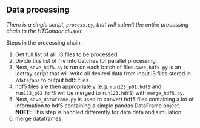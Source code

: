 ## Data processing

*There is a single script, `process.py`, that will submit the entire processing chain to the HTCondor cluster.*

Steps in the processing chain:

1. Get full list of all .i3 files to be processed.
2. Divide this list of file into batches for parallel processing.
3. Next, `save_hdf5.py` is run on each batch of files.`save_hdf5.py` is an icetray script that will write all desired data from input i3 files stored in `/data/ana` to output hdf5 files.
4. hdf5 files are then appropriately (e.g. `run123_p01.hdf5` and `run123_p02.hdf5` will be merged to `run123.hdf5`) with `merge_hdf5.py`.
5. Next, `save_dataframe.py` is used to convert hdf5 files containing a lot of information to hdf5 containing a simple pandas DataFrame object. **NOTE**: This step is handled differently for data data and simulation.  
6. merge dataframes.
